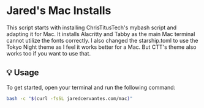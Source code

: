# Jared's Mac Installs

This script starts with installing ChrisTitusTech's mybash script and adapting it for Mac. It installs Alacritty and Tabby as the main Mac terminal cannot utilize the fonts correctly. I also changed the starship.toml to use the Tokyo Night theme as I feel it works better for a Mac. But CTT's theme also works too if you want to use that. 

## 💡 Usage

To get started, open your terminal and run the following command:
```bash
bash -c "$(curl -fsSL jaredcervantes.com/mac)"
```
